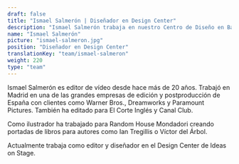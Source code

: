 ```yaml
---
draft: false
title: "Ismael Salmerón | Diseñador en Design Center"
description: "Ismael Salmerón trabaja en nuestro Centro de Diseño en Barcelona como diseñador gráfico y técnico de video"
name: "Ismael Salmerón"
picture: "ismael-salmeron.jpg"
position: "Diseñador en Design Center"
translationKey: "team/ismael-salmeron"
weight: 220
type: "team"
---
```

Ismael Salmerón es editor de vídeo desde hace más de 20 años. Trabajó en Madrid en una de las grandes empresas de edición y postproducción de España con clientes como Warner Bros., Dreamworks y Paramount Pictures. También ha editado para El Corte Inglés y Canal Club.

Como ilustrador ha trabajado para Random House Mondadori creando portadas de libros para autores como Ian Tregillis o Víctor del Árbol.

Actualmente trabaja como editor y diseñador en el Design Center de Ideas on Stage. 
